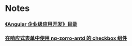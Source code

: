 # Notes

### [《Angular 企业级应用开发》目录](./angular-enterprise-dev-contents.md)

### [在响应式表单中使用 ng-zorro-antd 的 checkbox 组件](./antd-checkbox-in-reactive-forms.md)

### 







